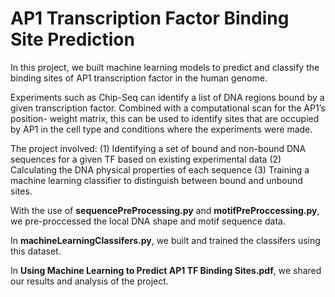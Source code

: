 # AP1 Transcription Factor Binding Site Prediction

In this project, we built machine learning models to predict and classify the binding sites of AP1 transcription factor in the human genome. 

Experiments such as Chip-Seq can identify a list of DNA regions bound by a given transcription factor. Combined with a computational scan for the AP1’s position- weight matrix, this can be used to identify sites that are occupied by AP1 in the cell type and conditions where the experiments were made. 

The project involved:
(1) Identifying a set of bound and non-bound DNA sequences for a given TF based on existing experimental data
(2) Calculating the DNA physical properties of each sequence
(3) Training a machine learning classifier to distinguish between bound and unbound sites.

With the use of **sequencePreProcessing.py** and **motifPreProccessing.py**, we pre-proccessed the local DNA shape and motif sequence data.

In **machineLearningClassifers.py**, we built and trained the classifers using this dataset.

In **Using Machine Learning to Predict AP1 TF Binding Sites.pdf**, we shared our results and analysis of the project. 
